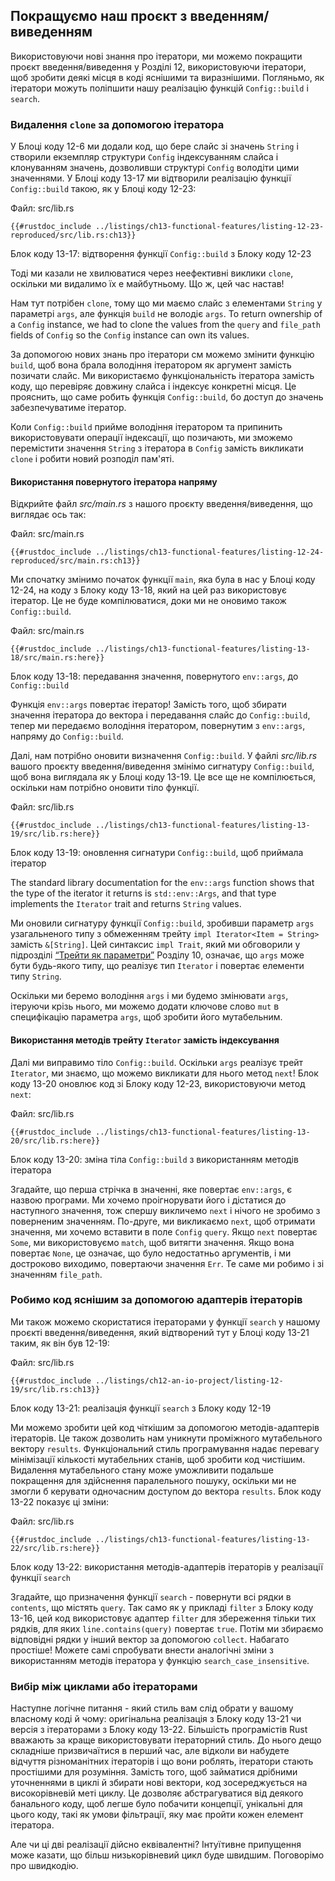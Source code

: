 ## Покращуємо наш проєкт з введенням/виведенням

Використовуючи нові знання про ітератори, ми можемо покращити проєкт введення/виведення у Розділі 12, використовуючи ітератори, щоб зробити деякі місця в коді яснішими та виразнішими. Погляньмо, як ітератори можуть поліпшити нашу реалізацію функцій `Config::build` і `search`.

### Видалення `clone` за допомогою ітератора

У Блоці коду 12-6 ми додали код, що бере слайс зі значень `String` і створили екземпляр структури `Config` індексуванням слайса і клонуванням значень, дозволивши структурі `Config` володіти цими значеннями. У Блоці коду 13-17 ми відтворили реалізацію функції `Config::build` такою, як у Блоці коду 12-23:

<span class="filename">Файл: src/lib.rs</span>

```rust,ignore
{{#rustdoc_include ../listings/ch13-functional-features/listing-12-23-reproduced/src/lib.rs:ch13}}
```


<span class="caption">Блок коду 13-17: відтворення функції `Config::build` з Блоку коду 12-23</span>

Тоді ми казали не хвилюватися через неефективні виклики `clone`, оскільки ми видалимо їх e майбутньому. Що ж, цей час настав!

Нам тут потрібен `clone`, тому що ми маємо слайс з елементами `String` у параметрі `args`, але функція `build` не володіє `args`. To return ownership of a `Config` instance, we had to clone the values from the `query` and `file_path` fields of `Config` so the `Config` instance can own its values.

За допомогою нових знань про ітератори см можемо змінити функцію `build`, щоб вона брала володіння ітератором як аргумент замість позичати слайс. Ми використаємо функціональність ітератора замість коду, що перевіряє довжину слайса і індексує конкретні місця. Це прояснить, що саме робить функція `Config::build`, бо доступ до значень забезпечуватиме ітератор.

Коли `Config::build` прийме володіння ітератором та припинить використовувати операції індексації, що позичають, ми зможемо перемістити значення `String` з ітератора в `Config` замість викликати `clone` і робити новий розподіл пам'яті.

#### Використання повернутого ітератора напряму

Відкрийте файл *src/main.rs* з нашого проєкту введення/виведення, що виглядає ось так:

<span class="filename">Файл: src/main.rs</span>

```rust,ignore
{{#rustdoc_include ../listings/ch13-functional-features/listing-12-24-reproduced/src/main.rs:ch13}}
```

Ми спочатку змінимо початок функції `main`, яка була в нас у Блоці коду 12-24, на коду з Блоку коду 13-18, який на цей раз використовує ітератор. Це не буде компілюватися, доки ми не оновимо також `Config::build`.

<span class="filename">Файл: src/main.rs</span>

```rust,ignore,does_not_compile
{{#rustdoc_include ../listings/ch13-functional-features/listing-13-18/src/main.rs:here}}
```


<span class="caption">Блок коду 13-18: передавання значення, повернутого `env::args`, до `Config::build`</span>

Функція `env::args` повертає ітератор! Замість того, щоб збирати значення ітератора до вектора і передавання слайс до `Config::build`, тепер ми передаємо володіння ітератором, повернутим з `env::args`, напряму до `Config::build`.

Далі, нам потрібно оновити визначення `Config::build`. У файлі *src/lib.rs* вашого проєкту введення/виведення змінімо сигнатуру `Config::build`, щоб вона виглядала як у Блоці коду 13-19. Це все ще не компілюється, оскільки нам потрібно оновити тіло функції.

<span class="filename">Файл: src/lib.rs</span>

```rust,ignore,does_not_compile
{{#rustdoc_include ../listings/ch13-functional-features/listing-13-19/src/lib.rs:here}}
```


<span class="caption">Блок коду 13-19: оновлення сигнатури `Config::build`, щоб приймала ітератор</span>

The standard library documentation for the `env::args` function shows that the type of the iterator it returns is `std::env::Args`, and that type implements the `Iterator` trait and returns `String` values.

Ми оновили сигнатуру функції `Config::build`, зробивши параметр `args` узагальненого типу з обмеженням трейту `impl Iterator<Item = String>` замість `&[String]`. Цей синтаксис `impl Trait`, який ми обговорили у підрозділі [“Трейти як параметри”][impl-trait]<!-- ignore --> Розділу 10, означає, що `args` може бути будь-якого типу, що реалізує тип `Iterator` і повертає елементи типу `String`.

Оскільки ми беремо володіння `args` і ми будемо змінювати `args`, ітеруючи крізь нього, ми можемо додати ключове слово `mut` в специфікацію параметра `args`, щоб зробити його мутабельним.

#### Використання методів трейту `Iterator` замість індексування

Далі ми виправимо тіло `Config::build`. Оскільки `args` реалізує трейт `Iterator`, ми знаємо, що можемо викликати для нього метод `next`! Блок коду 13-20 оновлює код зі Блоку коду 12-23, використовуючи метод `next`:

<span class="filename">Файл: src/lib.rs</span>

```rust,noplayground
{{#rustdoc_include ../listings/ch13-functional-features/listing-13-20/src/lib.rs:here}}
```


<span class="caption">Блок коду 13-20: зміна тіла `Config::build` з використанням методів ітератора</span>

Згадайте, що перша стрічка в значенні, яке повертає `env::args`, є назвою програми. Ми хочемо проігнорувати його і дістатися до наступного значення, тож спершу викличемо `next` і нічого не зробимо з поверненим значенням. По-друге, ми викликаємо `next`, щоб отримати значення, ми хочемо вставити в поле `Config` `query`. Якщо `next` повертає `Some`, ми використовуємо `match`, щоб витягти значення. Якщо вона повертає `None`, це означає, що було недостатньо аргументів, і ми достроково виходимо, повертаючи значення `Err`. Те саме ми робимо і зі значенням `file_path`.

### Робимо код яснішим за допомогою адаптерів ітераторів

Ми також можемо скористатися ітераторами у функції `search` у нашому проєкті введення/виведення, який відтворений тут у Блоці коду 13-21 таким, як він був 12-19:

<span class="filename">Файл: src/lib.rs</span>

```rust,ignore
{{#rustdoc_include ../listings/ch12-an-io-project/listing-12-19/src/lib.rs:ch13}}
```


<span class="caption">Блок коду 13-21: реалізація функції `search` з Блоку коду 12-19</span>

Ми можемо зробити цей код чіткішим за допомогою методів-адаптерів ітераторів. Це також дозволить нам уникнути проміжного мутабельного вектору `results`. Функціональний стиль програмування надає перевагу мінімізації кількості мутабельних станів, щоб зробити код чистішим. Видалення мутабельного стану може уможливити подальше покращення для здійснення паралельного пошуку, оскільки ми не змогли б керувати одночасним доступом до вектора `results`. Блок коду 13-22 показує ці зміни:

<span class="filename">Файл: src/lib.rs</span>

```rust,ignore
{{#rustdoc_include ../listings/ch13-functional-features/listing-13-22/src/lib.rs:here}}
```


<span class="caption">Блок коду 13-22: використання методів-адаптерів ітераторів у реалізації функції `search`</span>

Згадайте, що призначення функції `search` - повернути всі рядки в `contents`, що містять `query`. Так само як у прикладі `filter` з Блоку коду 13-16, цей код використовує адаптер `filter` для збереження тільки тих рядків, для яких `line.contains(query)` повертає `true`. Потім ми збираємо відповідні рядки у інший вектор за допомогою `collect`. Набагато простіше! Можете самі спробувати внести аналогічні зміни з використанням методів ітератора у функцію `search_case_insensitive`.

### Вибір між циклами або ітераторами

Наступне логічне питання - який стиль вам слід обрати у вашому власному коді й чому: оригінальна реалізація з Блоку коду 13-21 чи версія з ітераторами з Блоку коду 13-22. Більшість програмістів Rust вважають за краще використовувати ітераторний стиль. До нього дещо складніше призвичаїтися в перший час, але відколи ви набудете відчуття різноманітних ітераторів і що вони роблять, ітератори стають простішими для розуміння. Замість того, щоб займатися дрібними уточненнями в циклі й збирати нові вектори, код зосереджується на високорівневій меті циклу. Це дозволяє абстрагуватися від деякого банального коду, щоб легше було побачити концепції, унікальні для цього коду, такі як умови фільтрації, яку має пройти кожен елемент ітератора.

Але чи ці дві реалізації дійсно еквівалентні? Інтуїтивне припущення може казати, що більш низькорівневий цикл буде швидшим. Поговорімо про швидкодію.

[impl-trait]: ch10-02-traits.html#traits-as-parameters
